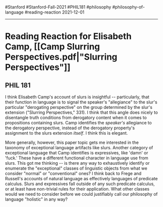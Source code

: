 #Stanford #Stanford-Fall-2021 #PHIL181 #philosophy #philosophy-of-language #reading-reaction 
2021-12-01
___
# Reading Reaction for Elisabeth Camp, [[Camp Slurring Perspectives.pdf|"Slurring Perspectives"]]
## PHIL 181
I think Elisabeth Camp's account of slurs is insightful -- particularly, that their function in language is to signal the speaker's "allegiance" to the slur's particular "derogating perspective" on the group determined by the slur's extension ("Slurring Perspectives," 331). I think that this angle does nicely to disentangle truth conditions from derogatory content when it comes to propositions containing slurs. Camp identifies the _speaker's_ allegiance to the derogatory perspective, instead of the derogatory property's assignment to the slurs extension _itself_. I think this is elegant.

More generally, however, this paper topic gets me interested in the taxonomy of exceptional language artifacts like slurs. Another category of exceptional language that Camp identifies is expressives, like 'damn' or 'fuck.' These have a different functional character in language use from slurs. This got me thinking -- is there any way to exhaustively identify or enumerate the "exceptional" classes of linguistic objects from what we consider "normal" or "conventional" ones? I think back to Frege and Russell's accounts of natural language as effectively languages of predicate calculus. Slurs and expressives fall outside of any such predicate calculus, or at least have non-trivial rules for their application. What other classes would we need to consider before we could justifiably call our philosophy of language "holistic" in any way?